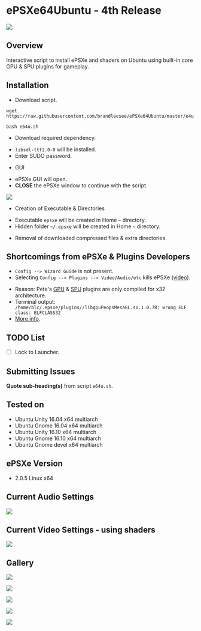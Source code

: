 # ePSXe64Ubuntu - 4th Release

![](http://i.imgur.com/2Bw3iLS.png)

## Overview

Interactive script to install ePSXe and shaders on Ubuntu using built-in core GPU & SPU plugins for gameplay.

## Installation

* Download script.

```
wget https://raw.githubusercontent.com/brandleesee/ePSXe64Ubuntu/master/e4u.sh

bash e64u.sh
```

* Download required dependency.
 - ` libsdl-ttf2.0-0 ` will be installed.
 - Enter SUDO password.

* GUI
 - ePSXe GUI will open. 
 - **CLOSE** the ePSXe window to continue with the script. 

![](http://i.imgur.com/2mT7smo.png)

* Creation of Executable & Directories
 - Executable ` epsxe ` will be created in Home  ` ~ ` directory.
 - Hidden folder ` ~/.epsxe ` will be created in Home  ` ~ ` directory.

* Removal of downloaded compressed files & extra directories.

## Shortcomings from ePSXe & Plugins Developers

* ` Config --> Wizard Guide ` is not present.
* Selecting ` Config --> Plugins --> Video/Audio/etc ` kills ePSXe ([video](https://www.youtube.com/watch?v=Ru49bfyXijw)).
 - Reason: Pete's [GPU](http://www.pbernert.com/html/gpu.htm) & [SPU](http://www.pbernert.com/html/spu.htm) plugins are only compiled for x32 architecture.
 - Terminal output:
   `  /home/blc/.epsxe/plugins//libgpuPeopsMesaGL.so.1.0.78: wrong ELF class: ELFCLASS32   `
 - [More info](http://ngemu.com/threads/v2-0-5-linux-x64.188425/).
 
## TODO List

- [ ] Lock to Launcher.

## Submitting Issues

**Quote sub-heading(s)** from script ` e64u.sh `.

## Tested on 

* Ubuntu Unity 16.04 x64 multiarch
* Ubuntu Gnome 16.04 x64 multiarch
* Ubuntu Unity 16.10 x64 multiarch
* Ubuntu Gnome 16.10 x64 multiarch
* Ubuntu Gnome devel x64 multiarch

## ePSXe Version

* 2.0.5 Linux x64

## Current Audio Settings

![](http://i.imgur.com/57kdpJR.png)

## Current Video Settings - using shaders

![](http://i.imgur.com/ZBFCUva.png)

## Gallery

![](http://i.imgur.com/fRardY8.gif)

![](http://i.imgur.com/Ja5u4Dg.png)

![](http://i.imgur.com/p8vMQDt.png)

![](http://i.imgur.com/w4Ua94W.png)

![](http://i.imgur.com/MDQabuy.png)
